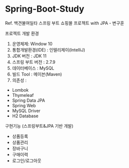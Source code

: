 # Spring-Boot-Study
Ref. 백견불여일타 스프링 부트 쇼핑몰 프로젝트 with JPA - 변구훈

프로젝트 개발 환경
1. 운영체제: Window 10
2. 통합개발환경(IDE) : 인텔리제이(IntelliJ)
3. JDK 버전 : JDK 11
4. 스프링 부트 버전 : 2.7.9
5. 데이터베이스 : MySQL
6. 빌드 Tool : 메이븐(Maven)
7. 의존성 :
- Lombok
- Thymeleaf
- Spring Data JPA
- Spring Web
- MySQL Driver
- H2 Database

구현기능 (스프링부트&JPA 기반 개발)
- 상품등록
- 상품관리
- 장바구니
- 구매이력
- 로그인/로그아웃
